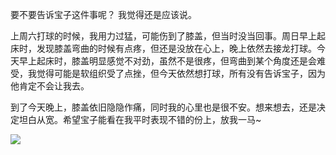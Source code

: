 要不要告诉宝子这件事呢？ 我觉得还是应该说。

上周六打球的时候，我用力过猛，可能伤到了膝盖，但当时没当回事。周日早上起床时，发现膝盖弯曲的时候有点疼，但还是没放在心上，晚上依然去接龙打球。今天早上起床时，膝盖明显感觉不对劲，虽然不是很疼，但弯曲到某个角度还是会难受，我觉得可能是软组织受了点挫，但今天依然想打球，所有没有告诉宝子，因为他肯定不会让我去。

到了今天晚上，膝盖依旧隐隐作痛，同时我的心里也是很不安。想来想去，还是决定坦白从宽。希望宝子能看在我平时表现不错的份上，放我一马~

![](https://s2.loli.net/2024/07/22/1WX9moNvjJP3Fp5.png)
